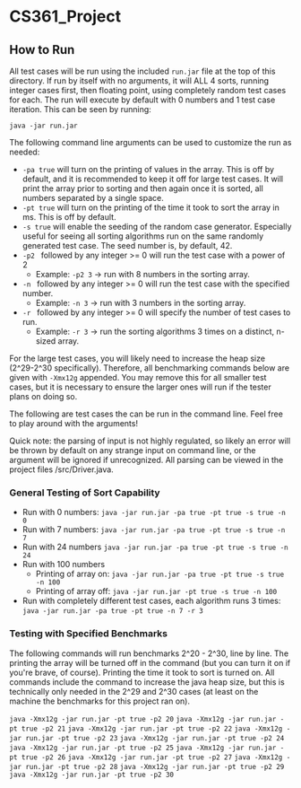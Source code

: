 # CS361_Project


## How to Run 

All test cases will be run using the included `run.jar` file at the top of this directory. If run by itself with no arguments, it will ALL 4 sorts, running integer cases first, then floating point, using completely random test cases for each. The run will execute by default with 0 numbers and 1 test case iteration. This can be seen by running:

`java -jar run.jar`

The following command line arguments can be used to customize the run as needed:

+ `-pa true` will turn on the printing of values in the array. This is off by default, and it is recommended to keep it off for large test cases. It will print the array prior to sorting and then again once it is sorted, all numbers separated by a single space.
+ `-pt true` will turn on the printing of the time it took to sort the array in ms. This is off by default.
+ `-s true` will enable the seeding of the random case generator. Especially useful for seeing all sorting algorithms run on the same randomly generated test case. The seed number is, by default, 42.
+ `-p2 ` followed by any integer >= 0 will run the test case with a power of 2
  + Example: `-p2 3` -> run with 8 numbers in the sorting array.
+ `-n ` followed by any integer >= 0 will run the test case with the specified number.
  + Example: `-n 3` -> run with 3 numbers in the sorting array.
+ `-r ` followed by any integer >= 0 will specify the number of test cases to run.
  + Example: `-r 3` -> run the sorting algorithms 3 times on a distinct, n-sized array.

For the large test cases, you will likely need to increase the heap size (2^29-2^30 specifically). Therefore, all benchmarking commands below are given with `-Xmx12g` appended. You may remove this for all smaller test cases, but it is necessary to ensure the larger ones will run if the tester plans on doing so.


The following are test cases the can be run in the command line. Feel free to play around with the arguments! 

Quick note: the parsing of input is not highly regulated, so likely an error will be thrown by default on any strange input on command line, or the argument will be ignored if unrecognized. All parsing can be viewed in the project files /src/Driver.java.

### General Testing of Sort Capability

+ Run with 0 numbers:
  `java -jar run.jar -pa true -pt true -s true -n 0`
+ Run with 7 numbers:
  `java -jar run.jar -pa true -pt true -s true -n 7`
+ Run with 24 numbers
  `java -jar run.jar -pa true -pt true -s true -n 24`
+ Run with 100 numbers
  + Printing of array on:
    `java -jar run.jar -pa true -pt true -s true -n 100`
  + Printing of array off:
    `java -jar run.jar -pt true -s true -n 100`
+ Run with completely different test cases, each algorithm runs 3 times:
  `java -jar run.jar -pa true -pt true -n 7 -r 3`

### Testing with Specified Benchmarks

The following commands will run benchmarks 2^20 - 2^30, line by line. The printing the array will be turned off in the command (but you can turn it on if you're brave, of course). Printing the time it took to sort is turned on. All commands include the command to increase the java heap size, but this is technically only needed in the 2^29 and 2^30 cases (at least on the machine the benchmarks for this project ran on).

`java -Xmx12g -jar run.jar -pt true -p2 20`
`java -Xmx12g -jar run.jar -pt true -p2 21`
`java -Xmx12g -jar run.jar -pt true -p2 22`
`java -Xmx12g -jar run.jar -pt true -p2 23`
`java -Xmx12g -jar run.jar -pt true -p2 24`
`java -Xmx12g -jar run.jar -pt true -p2 25`
`java -Xmx12g -jar run.jar -pt true -p2 26`
`java -Xmx12g -jar run.jar -pt true -p2 27`
`java -Xmx12g -jar run.jar -pt true -p2 28`
`java -Xmx12g -jar run.jar -pt true -p2 29`
`java -Xmx12g -jar run.jar -pt true -p2 30`
